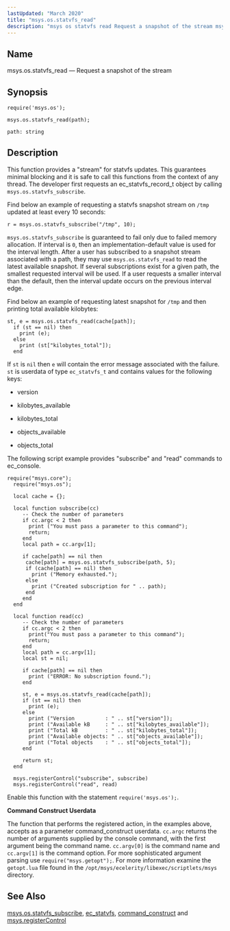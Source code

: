 ```yaml
---
lastUpdated: "March 2020"
title: "msys.os.statvfs_read"
description: "msys os statvfs read Request a snapshot of the stream msys os statvfs read path This function provides a stream for statvfs updates This guarantees minimal blocking and it is safe to call this functions from the context of any thread The developer first requests an ec statvfs record t..."
---
```


<a name="lua.ref.msys.os.statvfs_read"></a> 
## Name

msys.os.statvfs_read — Request a snapshot of the stream

<a name="idp26823552"></a> 
## Synopsis

`require('msys.os');`

`msys.os.statvfs_read(path);`

`path: string`<a name="idp26826928"></a> 
## Description

This function provides a "stream" for statvfs updates. This guarantees minimal blocking and it is safe to call this functions from the context of any thread. The developer first requests an ec_statvfs_record_t object by calling `msys.os.statvfs_subscribe`.

Find below an example of requesting a statvfs snapshot stream on `/tmp` updated at least every 10 seconds:

`r = msys.os.statvfs_subscribe("/tmp", 10);`

`msys.os.statvfs_subscribe` is guaranteed to fail only due to failed memory allocation. If interval is `0`, then an implementation-default value is used for the interval length. After a user has subscribed to a snapshot stream associated with a path, they may use `msys.os.statvfs_read` to read the latest available snapshot. If several subscriptions exist for a given path, the smallest requested interval will be used. If a user requests a smaller interval than the default, then the interval update occurs on the previous interval edge.

Find below an example of requesting latest snapshot for `/tmp` and then printing total available kilobytes:

```
st, e = msys.os.statvfs_read(cache[path]);
  if (st == nil) then
    print (e);
  else
    print (st["kilobytes_total"]);
  end
```

If `st` is `nil` then `e` will contain the error message associated with the failure. `st` is userdata of type `ec_statvfs_t` and contains values for the following keys:

*   version

*   kilobytes_available

*   kilobytes_total

*   objects_available

*   objects_total

The following script example provides "subscribe" and "read" commands to ec_console.

<a name="lua.ref.msys.os.statvfs_read.example"></a> 


```
require("msys.core");
  require("msys.os");

  local cache = {};

  local function subscribe(cc)
     -- Check the number of parameters
     if cc.argc < 2 then
       print ("You must pass a parameter to this command");
       return;
     end
     local path = cc.argv[1];

     if cache[path] == nil then
      cache[path] = msys.os.statvfs_subscribe(path, 5);
      if (cache[path] == nil) then
        print ("Memory exhausted.");
      else
        print ("Created subscription for " .. path);
      end
     end
  end

  local function read(cc)
     -- Check the number of parameters
     if cc.argc < 2 then
       print("You must pass a parameter to this command");
       return;
     end
     local path = cc.argv[1];
     local st = nil;

     if cache[path] == nil then
       print ("ERROR: No subscription found.");
     end

     st, e = msys.os.statvfs_read(cache[path]);
     if (st == nil) then
       print (e);
     else
       print ("Version          : " .. st["version"]);
       print ("Available kB     : " .. st["kilobytes_available"]);
       print ("Total kB         : " .. st["kilobytes_total"]);
       print ("Available objects: " .. st["objects_available"]);
       print ("Total objects    : " .. st["objects_total"]);
     end

     return st;
  end

  msys.registerControl("subscribe", subscribe)
  msys.registerControl("read", read)
```

Enable this function with the statement `require('msys.os');`.

<a name="lua.ref.msys.os.statvfs_read.control_construct"></a> 

**Command Construct Userdata**

The function that performs the registered action, in the examples above, accepts as a parameter command_construct userdata. `cc.argc` returns the number of arguments supplied by the console command, with the first argument being the command name. `cc.argv[0]` is the command name and `cc.argv[1]` is the command option. For more sophisticated argument parsing use `require("msys.getopt");`. For more information examine the `getopt.lua` file found in the `/opt/msys/ecelerity/libexec/scriptlets/msys` directory.

<a name="idp26856112"></a> 
## See Also

[msys.os.statvfs_subscribe](/momentum/3/3-reference/3-reference-lua-ref-msys-os-statvfs-subscribe), [ec_statvfs](/momentum/3/3-api/structs-ec-statvfs), [command_construct](/momentum/3/3-api/structs-command-construct) and [msys.registerControl](/momentum/3/3-reference/3-reference-lua-ref-msys-register-control)